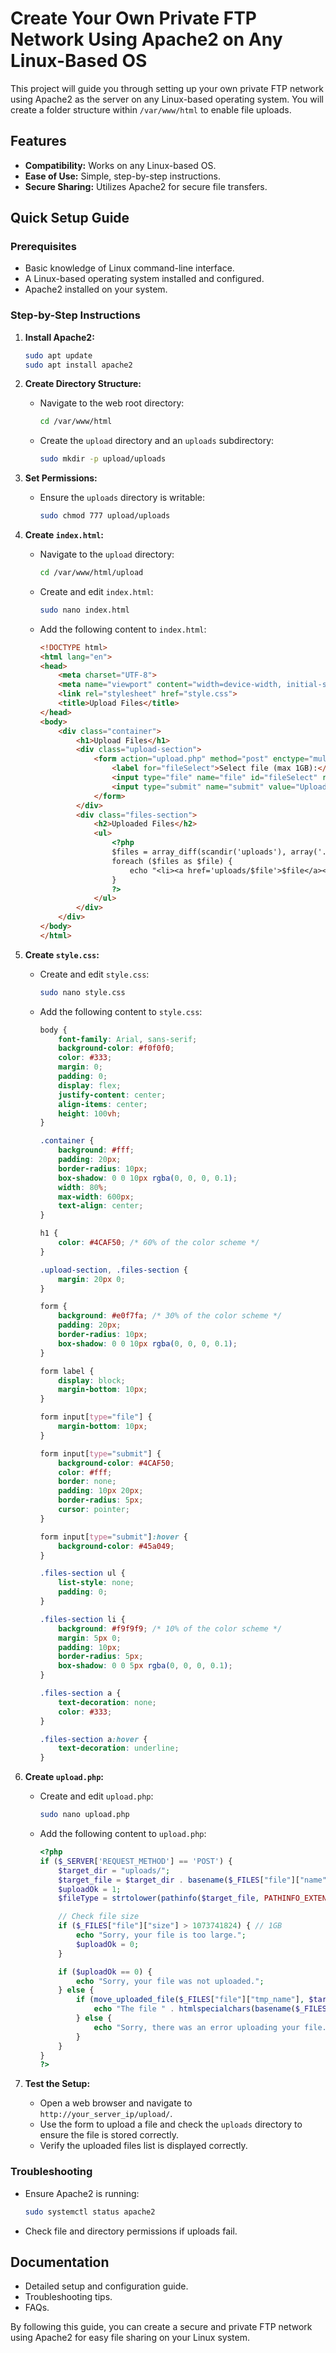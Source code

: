 # Create Your Own Private FTP Network Using Apache2 on Any Linux-Based OS

This project will guide you through setting up your own private FTP network using Apache2 as the server on any Linux-based operating system. You will create a folder structure within `/var/www/html` to enable file uploads.

## Features

- **Compatibility:** Works on any Linux-based OS.
- **Ease of Use:** Simple, step-by-step instructions.
- **Secure Sharing:** Utilizes Apache2 for secure file transfers.

## Quick Setup Guide

### Prerequisites

- Basic knowledge of Linux command-line interface.
- A Linux-based operating system installed and configured.
- Apache2 installed on your system.

### Step-by-Step Instructions

1. **Install Apache2:**
   ```sh
   sudo apt update
   sudo apt install apache2
   ```

2. **Create Directory Structure:**
   - Navigate to the web root directory:
     ```sh
     cd /var/www/html
     ```
   - Create the `upload` directory and an `uploads` subdirectory:
     ```sh
     sudo mkdir -p upload/uploads
     ```

3. **Set Permissions:**
   - Ensure the `uploads` directory is writable:
     ```sh
     sudo chmod 777 upload/uploads
     ```

4. **Create `index.html`:**
   - Navigate to the `upload` directory:
     ```sh
     cd /var/www/html/upload
     ```
   - Create and edit `index.html`:
     ```sh
     sudo nano index.html
     ```
   - Add the following content to `index.html`:
     ```html
     <!DOCTYPE html>
     <html lang="en">
     <head>
         <meta charset="UTF-8">
         <meta name="viewport" content="width=device-width, initial-scale=1.0">
         <link rel="stylesheet" href="style.css">
         <title>Upload Files</title>
     </head>
     <body>
         <div class="container">
             <h1>Upload Files</h1>
             <div class="upload-section">
                 <form action="upload.php" method="post" enctype="multipart/form-data">
                     <label for="fileSelect">Select file (max 1GB):</label>
                     <input type="file" name="file" id="fileSelect" required>
                     <input type="submit" name="submit" value="Upload">
                 </form>
             </div>
             <div class="files-section">
                 <h2>Uploaded Files</h2>
                 <ul>
                     <?php
                     $files = array_diff(scandir('uploads'), array('.', '..'));
                     foreach ($files as $file) {
                         echo "<li><a href='uploads/$file'>$file</a></li>";
                     }
                     ?>
                 </ul>
             </div>
         </div>
     </body>
     </html>
     ```

5. **Create `style.css`:**
   - Create and edit `style.css`:
     ```sh
     sudo nano style.css
     ```
   - Add the following content to `style.css`:
     ```css
     body {
         font-family: Arial, sans-serif;
         background-color: #f0f0f0;
         color: #333;
         margin: 0;
         padding: 0;
         display: flex;
         justify-content: center;
         align-items: center;
         height: 100vh;
     }

     .container {
         background: #fff;
         padding: 20px;
         border-radius: 10px;
         box-shadow: 0 0 10px rgba(0, 0, 0, 0.1);
         width: 80%;
         max-width: 600px;
         text-align: center;
     }

     h1 {
         color: #4CAF50; /* 60% of the color scheme */
     }

     .upload-section, .files-section {
         margin: 20px 0;
     }

     form {
         background: #e0f7fa; /* 30% of the color scheme */
         padding: 20px;
         border-radius: 10px;
         box-shadow: 0 0 10px rgba(0, 0, 0, 0.1);
     }

     form label {
         display: block;
         margin-bottom: 10px;
     }

     form input[type="file"] {
         margin-bottom: 10px;
     }

     form input[type="submit"] {
         background-color: #4CAF50;
         color: #fff;
         border: none;
         padding: 10px 20px;
         border-radius: 5px;
         cursor: pointer;
     }

     form input[type="submit"]:hover {
         background-color: #45a049;
     }

     .files-section ul {
         list-style: none;
         padding: 0;
     }

     .files-section li {
         background: #f9f9f9; /* 10% of the color scheme */
         margin: 5px 0;
         padding: 10px;
         border-radius: 5px;
         box-shadow: 0 0 5px rgba(0, 0, 0, 0.1);
     }

     .files-section a {
         text-decoration: none;
         color: #333;
     }

     .files-section a:hover {
         text-decoration: underline;
     }
     ```

6. **Create `upload.php`:**
   - Create and edit `upload.php`:
     ```sh
     sudo nano upload.php
     ```
   - Add the following content to `upload.php`:
     ```php
     <?php
     if ($_SERVER['REQUEST_METHOD'] == 'POST') {
         $target_dir = "uploads/";
         $target_file = $target_dir . basename($_FILES["file"]["name"]);
         $uploadOk = 1;
         $fileType = strtolower(pathinfo($target_file, PATHINFO_EXTENSION));

         // Check file size
         if ($_FILES["file"]["size"] > 1073741824) { // 1GB
             echo "Sorry, your file is too large.";
             $uploadOk = 0;
         }

         if ($uploadOk == 0) {
             echo "Sorry, your file was not uploaded.";
         } else {
             if (move_uploaded_file($_FILES["file"]["tmp_name"], $target_file)) {
                 echo "The file " . htmlspecialchars(basename($_FILES["file"]["name"])) . " has been uploaded.";
             } else {
                 echo "Sorry, there was an error uploading your file.";
             }
         }
     }
     ?>
     ```

7. **Test the Setup:**
   - Open a web browser and navigate to `http://your_server_ip/upload/`.
   - Use the form to upload a file and check the `uploads` directory to ensure the file is stored correctly.
   - Verify the uploaded files list is displayed correctly.

### Troubleshooting

- Ensure Apache2 is running:
  ```sh
  sudo systemctl status apache2
  ```
- Check file and directory permissions if uploads fail.

## Documentation

- Detailed setup and configuration guide.
- Troubleshooting tips.
- FAQs.

By following this guide, you can create a secure and private FTP network using Apache2 for easy file sharing on your Linux system.

